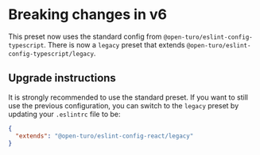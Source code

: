 # Breaking changes in v6

This preset now uses the standard config from `@open-turo/eslint-config-typescript`. There is now a `legacy` preset that
extends `@open-turo/eslint-config-typescript/legacy`.

## Upgrade instructions

It is strongly recommended to use the standard preset. If you want to still use the previous configuration,
you can switch to the `legacy` preset by updating your `.eslintrc` file to be:

```json
{
  "extends": "@open-turo/eslint-config-react/legacy"
}
```
